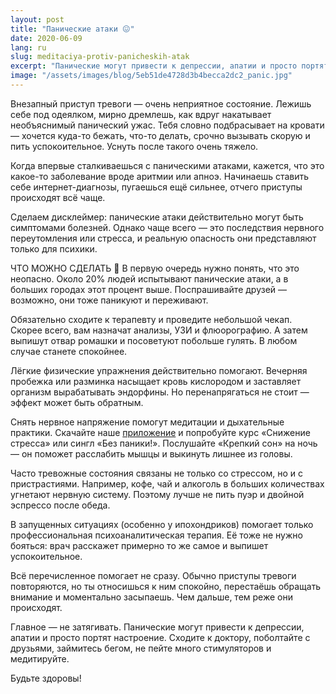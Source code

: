 ```yaml
---
layout: post
title: "Панические атаки 😖"
date: 2020-06-09
lang: ru
slug: meditaciya-protiv-panicheskih-atak
excerpt: "Панические могут привести к депрессии, апатии и просто портят настроение. Что сделать, чтобы они не портили жизнь?"
image: "/assets/images/blog/5eb51de4728d3b4becca2dc2_panic.jpg"
---
```



Внезапный приступ тревоги — очень неприятное состояние. Лежишь себе под одеялком, мирно дремлешь, как вдруг накатывает необъяснимый панический ужас. Тебя словно подбрасывает на кровати — хочется куда-то бежать, что-то делать, срочно вызывать скорую и пить успокоительное. Уснуть после такого очень тяжело.

Когда впервые сталкиваешься с паническими атаками, кажется, что это какое-то заболевание вроде аритмии или апноэ. Начинаешь ставить себе интернет-диагнозы, пугаешься ещё сильнее, отчего приступы происходят всё чаще.

Сделаем дисклеймер: панические атаки действительно могут быть симптомами болезней. Однако чаще всего — это последствия нервного переутомления или стресса, и реальную опасность они представляют только для психики.

ЧТО МОЖНО СДЕЛАТЬ 😬
В первую очередь нужно понять, что это неопасно. Около 20% людей испытывают панические атаки, а в больших городах этот процент выше. Поспрашивайте друзей — возможно, они тоже паникуют и переживают.

Обязательно сходите к терапевту и проведите небольшой чекап. Скорее всего, вам назначат анализы, УЗИ и флюорографию. А затем выпишут отвар ромашки и посоветуют побольше гулять. В любом случае станете спокойнее.

Лёгкие физические упражнения действительно помогают. Вечерняя пробежка или разминка насыщает кровь кислородом и заставляет организм вырабатывать эндорфины. Но перенапрягаться не стоит — эффект может быть обратным.

Снять нервное напряжение помогут медитации и дыхательные практики. Скачайте наше [приложение](https://itunes.apple.com/us/app/практика-медитации-на-русском/id1467786415) и попробуйте курс «Снижение стресса» или сингл «Без паники!». Послушайте «Крепкий сон» на ночь — он поможет расслабить мышцы и выкинуть лишнее из головы.

Часто тревожные состояния связаны не только со стрессом, но и с пристрастиями. Например, кофе, чай и алкоголь в больших количествах угнетают нервную систему. Поэтому лучше не пить пуэр и двойной эспрессо после обеда.

В запущенных ситуациях (особенно у ипохондриков) помогает только профессиональная психоаналитическая терапия. Её тоже не нужно бояться: врач расскажет примерно то же самое и выпишет успокоительное.

Всё перечисленное помогает не сразу. Обычно приступы тревоги повторяются, но ты относишься к ним спокойно, перестаёшь обращать внимание и моментально засыпаешь. Чем дальше, тем реже они происходят.

Главное — не затягивать. Панические могут привести к депрессии, апатии и просто портят настроение. Сходите к доктору, поболтайте с друзьями, займитесь бегом, не пейте много стимуляторов и медитируйте.

Будьте здоровы!
